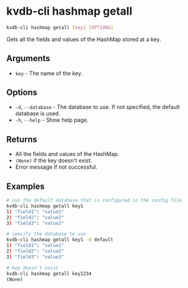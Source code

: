 # kvdb-cli hashmap getall

```sh
kvdb-cli hashmap getall [key] [OPTIONS]
```

Gets all the fields and values of the HashMap stored at a key.

## Arguments

- `key` - The name of the key.

## Options

- `-d`, `--database` - The database to use. If not specified, the default database is used.
- `-h`, `--help` - Show help page.

## Returns

- All the fields and values of the HashMap.
- `(None)` if the key doesn't exist.
- Error message if not successful.

## Examples

```sh
# use the default database that is configured in the config file
kvdb-cli hashmap getall key1
1) "field1": "value1"
2) "field2": "value2"
3) "field3": "value3"

# specify the database to use
kvdb-cli hashmap getall key1 -d default
1) "field1": "value1"
2) "field2": "value2"
3) "field3": "value3"

# key doesn't exist
kvdb-cli hashmap getall key1234
(None)
```